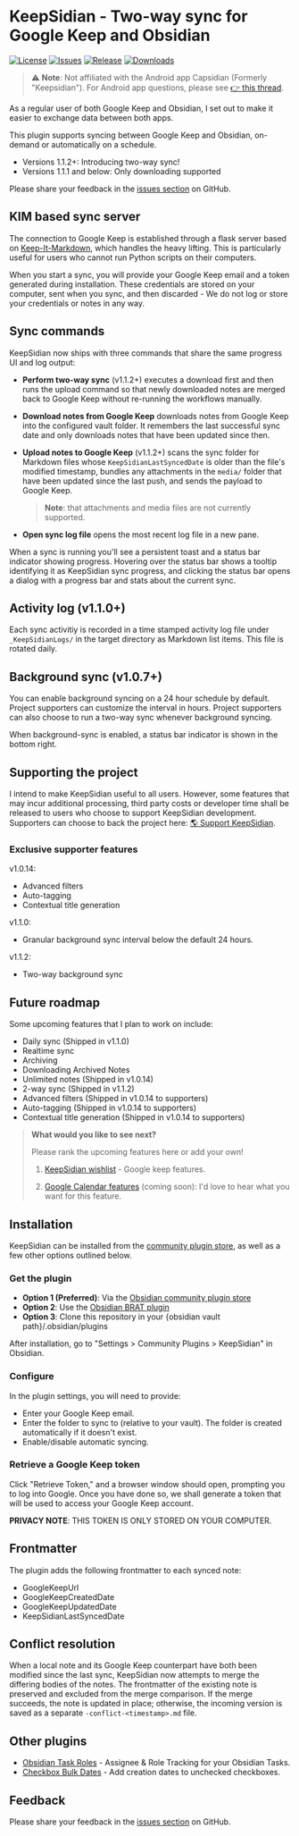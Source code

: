 # KeepSidian - Two-way sync for Google Keep and Obsidian

[![License](https://img.shields.io/github/license/lc0rp/KeepSidian?style=flat-square)](LICENSE)
[![Issues](https://img.shields.io/github/issues/lc0rp/KeepSidian?style=flat-square)](https://github.com/lc0rp/KeepSidian/issues)
[![Release](https://img.shields.io/github/v/release/lc0rp/KeepSidian?style=flat-square)](https://github.com/lc0rp/KeepSidian/releases)
[![Downloads](https://img.shields.io/github/downloads/lc0rp/KeepSidian/total?style=flat-square)](https://github.com/lc0rp/KeepSidian/releases)

> ⚠️ **Note**: Not affiliated with the Android app Capsidian (Formerly "Keepsidian").
> For Android app questions, please see
> [👉 this thread](https://forum.obsidian.md/t/app-keepsidian/101491/15).

As a regular user of both Google Keep and Obsidian, I set out to make it easier to
exchange data between both apps.

This plugin supports syncing between Google Keep and Obsidian, on-demand or
automatically on a schedule.
- Versions 1.1.2+: Introducing two-way sync!
- Versions 1.1.1 and below: Only downloading supported

Please share your feedback in the
[issues section](https://github.com/lc0rp/KeepSidian/issues) on GitHub.

## KIM based sync server

The connection to Google Keep is established through a flask server based on
[Keep-It-Markdown](https://github.com/djsudduth/keep-it-markdown), which handles
the heavy lifting. This is particularly useful for users who cannot run Python
scripts on their computers.

When you start a sync, you will provide your Google Keep email and a token
generated during installation. These credentials are stored on your computer,
sent when you sync, and then discarded - We do not log or store your
credentials or notes in any way.

## Sync commands

KeepSidian now ships with three commands that share the same progress UI and log
output:

- **Perform two-way sync** (v1.1.2+) executes a download first and then runs the upload
  command so that newly downloaded notes are merged back to Google Keep without
  re-running the workflows manually.

- **Download notes from Google Keep** downloads notes from Google Keep into the
  configured vault folder. It remembers the last successful sync date and only
  downloads notes that have been updated since then.

- **Upload notes to Google Keep** (v1.1.2+) scans the sync folder for Markdown files whose
  `KeepSidianLastSyncedDate` is older than the file's modified timestamp,
  bundles any attachments in the `media/` folder that have been updated since
  the last push, and sends the payload to Google Keep.
  > **Note**: that attachments and media files are not currently supported.

- **Open sync log file** opens the most recent log file in a new pane.

When a sync is running you'll see a persistent toast and a status bar indicator
showing progress. Hovering over the status bar shows a tooltip identifying it as
KeepSidian sync progress, and clicking the status bar opens a dialog with a
progress bar and stats about the current sync.

## Activity log (v1.1.0+)

Each sync activitiy is recorded in a time stamped activity log file under
`_KeepSidianLogs/` in the target directory as Markdown list items. This file is
rotated daily.

## Background sync (v1.0.7+)

You can enable background syncing on a 24 hour schedule by
default. Project supporters can customize the interval in hours.
Project supporters can also choose to run a two-way sync whenever background syncing.

When background-sync is enabled, a status bar indicator is shown in the bottom right.

## Supporting the project

I intend to make KeepSidian useful to all users. However, some features that may incur additional processing, third party costs or developer time shall be released to users who choose to support KeepSidian development. Supporters can choose to back the project here: [🌎 Support KeepSidian](https://keepsidian.lc0rp.com/subscribe).

### Exclusive supporter features

v1.0.14:

- Advanced filters
- Auto-tagging
- Contextual title generation

v1.1.0:

- Granular background sync interval below the default 24 hours.

v1.1.2:

- Two-way background sync

## Future roadmap

Some upcoming features that I plan to work on include:

- Daily sync (Shipped in v1.1.0)
- Realtime sync
- Archiving
- Downloading Archived Notes
- Unlimited notes (Shipped in v1.0.14)
- 2-way sync (Shipped in v1.1.2)
- Advanced filters (Shipped in v1.0.14 to supporters)
- Auto-tagging (Shipped in v1.0.14 to supporters)
- Contextual title generation (Shipped in v1.0.14 to supporters)

> **What would you like to see next?**
>
> Please rank the upcoming features here or add your own!
>
> 1. [KeepSidian wishlist](https://umh39lhux3j.typeform.com/to/NKbRukRg) - Google
> keep features.
>
> 2. [Google Calendar features](https://umh39lhux3j.typeform.com/to/WuDedfWN)
> (coming soon): I'd love to hear what you want for this feature.

## Installation

KeepSidian can be installed from the
[community plugin store](https://obsidian.md/plugins?id=keepsidian), as well as a
few other options outlined below.

### Get the plugin

- **Option 1 (Preferred)**: Via the
  [Obsidian community plugin store](https://obsidian.md/plugins?id=keepsidian)
- **Option 2**: Use the
  [Obsidian BRAT plugin](https://github.com/TfTHacker/obsidian42-brat)
- **Option 3**: Clone this repository in your
  {obsidian vault path}/.obsidian/plugins

After installation, go to "Settings > Community Plugins > KeepSidian" in Obsidian.

### Configure

In the plugin settings, you will need to provide:

- Enter your Google Keep email.
- Enter the folder to sync to (relative to your vault). The folder is created
  automatically if it doesn't exist.
- Enable/disable automatic syncing.

### Retrieve a Google Keep token

Click "Retrieve Token," and a browser window should open, prompting you to log
into Google. Once you have done so, we shall generate a token that will be used
to access your Google Keep account.

**PRIVACY NOTE**: THIS TOKEN IS ONLY STORED ON YOUR COMPUTER.

## Frontmatter

The plugin adds the following frontmatter to each synced note:

- GoogleKeepUrl
- GoogleKeepCreatedDate
- GoogleKeepUpdatedDate
- KeepSidianLastSyncedDate

## Conflict resolution

When a local note and its Google Keep counterpart have both been modified since
the last sync, KeepSidian now attempts to merge the differing bodies of the
notes. The frontmatter of the existing note is preserved and excluded from the
merge comparison. If the merge succeeds, the note is updated in place;
otherwise, the incoming version is saved as a separate `-conflict-<timestamp>.md`
file.

## Other plugins

- [Obsidian Task Roles](https://github.com/lc0rp/obsidian-task-roles/) - Assignee & Role Tracking for your Obsidian Tasks.
- [Checkbox Bulk Dates](https://github.com/lc0rp/obsidian-checkbox-bulk-dates) - Add creation dates to unchecked checkboxes.

## Feedback

Please share your feedback in the [issues section](https://github.com/lc0rp/KeepSidian/issues) on GitHub.
